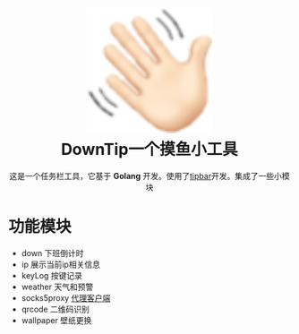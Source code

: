 <h1 align="center">
  <img src="https://github.com/danbai225/tipbar/raw/main/core/ico.png" width="224px"/><br/>
  DownTip一个摸鱼小工具
</h1>
<p align="center">
这是一个任务栏工具，它基于 <b>Golang</b> 开发。使用了<a target="_blank" href="https://github.com/danbai225/tipbar">tipbar</a>开发。集成了一些小模块</p>

# 功能模块
- down 下班倒计时
- ip 展示当前ip相关信息
- keyLog 按键记录
- weather 天气和预警
- socks5proxy [代理客户端](https://github.com/danbai225/tcpproxy)
- qrcode 二维码识别
- wallpaper 壁纸更换
